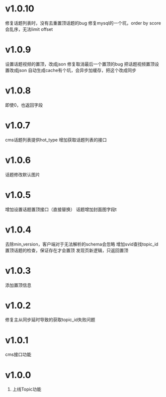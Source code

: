# v1.0.10
修复话题列表时，没有去重置顶话题的bug
修复mysql的一个坑，order by score会乱序，无法limit offset

# v1.0.9
设置话题视频的置顶，改成json
修复取消最后一个置顶的bug
把话题视频置顶设置改成json
自动生成cache有个坑，会异步加缓存，把这个改成同步

# v1.0.8
即使0，也返回字段

# v1.0.7
cms话题列表提供hot_type
增加获取话题列表的接口

# v1.0.6
话题修改默认图片

# v1.0.5
增加设置话题置顶接口（直接替换）
话题增加封面图字段t

# v1.0.4
去除min_version，客户端对于无法解析的schema会忽略
增加svid查找topic_id
置顶话题的检查，保证存在才会置顶
发现页新逻辑，只返回置顶

# v1.0.3
添加置顶信息

# v1.0.2
修复主从同步延时导致的获取topic_id失败问题

# v1.0.1
cms接口功能

# v1.0.0
1. 上线Topic功能
